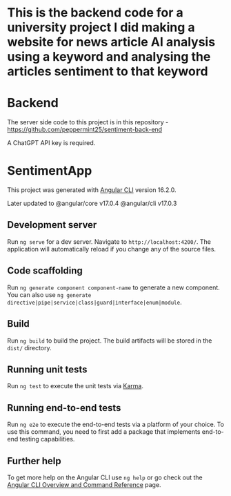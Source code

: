 # This is the backend code for a university project I did making a website for news article AI analysis using a keyword and analysing the articles sentiment to that keyword

# Backend

The server side code to this  project is in this repository - https://github.com/peppermint25/sentiment-back-end

A ChatGPT API key is required.

# SentimentApp

This project was generated with [Angular CLI](https://github.com/angular/angular-cli) version 16.2.0.

Later updated to @angular/core v17.0.4 @angular/cli v17.0.3

## Development server

Run `ng serve` for a dev server. Navigate to `http://localhost:4200/`. The application will automatically reload if you change any of the source files.

## Code scaffolding

Run `ng generate component component-name` to generate a new component. You can also use `ng generate directive|pipe|service|class|guard|interface|enum|module`.

## Build

Run `ng build` to build the project. The build artifacts will be stored in the `dist/` directory.

## Running unit tests

Run `ng test` to execute the unit tests via [Karma](https://karma-runner.github.io).

## Running end-to-end tests

Run `ng e2e` to execute the end-to-end tests via a platform of your choice. To use this command, you need to first add a package that implements end-to-end testing capabilities.

## Further help

To get more help on the Angular CLI use `ng help` or go check out the [Angular CLI Overview and Command Reference](https://angular.io/cli) page.
